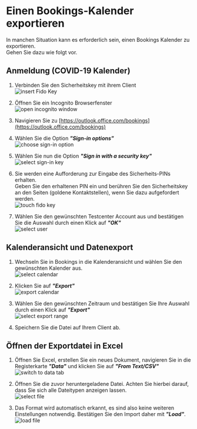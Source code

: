 # Einen Bookings-Kalender exportieren
In manchen Situation kann es erforderlich sein, einen Bookings Kalender zu exportieren.  
Gehen Sie dazu wie folgt vor.  

## Anmeldung (COVID-19 Kalender)

1. Verbinden Sie den Sicherheitskey mit ihrem Client  
![insert Fido Key](./img/bookings_insert_fido_key.png)  

2. Öffnen Sie ein Incognito Browserfenster  
![open incognito window](./img/bookings_open_private_window.png)  

3. Navigieren Sie zu [https://outlook.office.com/bookings](https://outlook.office.com/bookings)
4. Wählen Sie die Option ***"Sign-in options"***  
![choose sign-in option](./img/bookings_signin_options.png)  

5. Wählen Sie nun die Option ***"Sign in with a security key"***  
![select sign-in key](./img/bookings_signin_key.png)  

6. Sie werden eine Aufforderung zur Eingabe des Sicherheits-PINs erhalten.  
Geben Sie den erhaltenen PIN ein und berühren Sie den Sicherheitskey an den Seiten (goldene Kontaktstellen), wenn Sie dazu aufgefordert werden.  
![touch fido key](./img/bookings_touch_fido_key.png)  

7. Wählen Sie den gewünschten Testcenter Account aus und bestätigen Sie die Auswahl durch einen Klick auf ***"OK"***  
![select user](./img/bookings_select_user.png)  


## Kalenderansicht und Datenexport

1. Wechseln Sie in Bookings in die Kalenderansicht und wählen Sie den gewünschten Kalender aus.  
![select calendar](./img/bookings_select_testcenter.png)  

2. Klicken Sie auf ***"Export"***  
![export calendar](./img/bookings_export_01.png)  

3. Wählen Sie den gewünschten Zeitraum und bestätigen Sie Ihre Auswahl durch einen Klick auf ***"Export"***  
![select export range](./img/bookings_export_02.png)  

4. Speichern Sie die Datei auf Ihrem Client ab.  

## Öffnen der Exportdatei in Excel

1. Öffnen Sie Excel, erstellen Sie ein neues Dokument, navigieren Sie in die Registerkarte ***"Data"*** und klicken Sie auf ***"From Text/CSV"***  
![switch to data tab](./img/bookings_excel_open_file_01.png)  

2. Öffnen Sie die zuvor heruntergeladene Datei. Achten Sie hierbei darauf, dass Sie sich alle Dateitypen anzeigen lassen.  
![select file](./img/bookings_excel_open_file_02.png)  

3. Das Format wird automatisch erkannt, es sind also keine weiteren Einstellungen notwendig. Bestätigen Sie den Import daher mit ***"Load"***.  
![load file](./img/bookings_excel_open_file_03.png)  